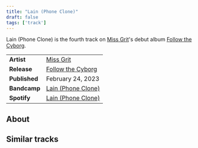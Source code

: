 ```yaml
---
title: "Lain (Phone Clone)"
draft: false
tags: ['track']
---
```


Lain (Phone Clone) is the fourth track on [Miss Grit](artists/Miss%20Grit.md)'s debut album [Follow the Cyborg](releases/Miss%20Grit/Follow%20the%20Cyborg.md).

|                  |                                                                                                 |
| ---------------- | ----------------------------------------------------------------------------------------------- |
| **Artist**       | [Miss Grit](artists/Miss%20Grit.md)                                                             |
| **Release**      | [Follow the Cyborg](releases/Miss%20Grit/Follow%20the%20Cyborg.md)                              |
| **Published**    | February 24, 2023                                                                               |
| **Bandcamp**     | [Lain (Phone Clone)](https://missgrit.bandcamp.com/track/lain-phone-clone)                      |
| **Spotify**      | [Lain (Phone Clone)](https://open.spotify.com/track/2JGvSzxJASZkdGxOVPQ0sP?si=1de9e9f0baf241c4) |

## About


## Similar tracks
